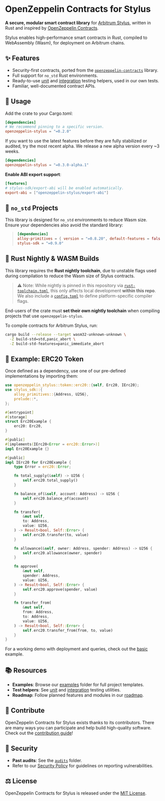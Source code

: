 # OpenZeppelin Contracts for Stylus

**A secure, modular smart contract library** for [Arbitrum Stylus](https://docs.arbitrum.io/stylus/gentle-introduction), written in Rust and inspired by [OpenZeppelin Contracts](https://github.com/OpenZeppelin/openzeppelin-contracts).

Stylus enables high-performance smart contracts in Rust, compiled to WebAssembly (Wasm), for deployment on Arbitrum chains.

## ✨ Features

- Security-first contracts, ported from the [`openzeppelin-contracts`] library.
- Full support for `no_std` Rust environments.
- Ready-to-use [unit] and [integration] testing helpers, used in our own tests.
- Familiar, well-documented contract APIs.

[`openzeppelin-contracts`]: https://github.com/OpenZeppelin/openzeppelin-contracts
[unit]: https://github.com/OpenZeppelin/stylus-test-helpers
[integration]: ./lib/e2e/README.md

## 🚀 Usage

Add the crate to your Cargo.toml:

```toml
[dependencies]
# We recommend pinning to a specific version.
openzeppelin-stylus = "=0.2.0"
```

If you want to use the latest features before they are fully stabilized or audited, try the most recent alpha. We release a new alpha version every ~3 weeks.

```toml
[dependencies]
openzeppelin-stylus = "=0.3.0-alpha.1"
```

**Enable ABI export support**:

```toml
[features]
# stylus-sdk/export-abi will be enabled automatically.
export-abi = ["openzeppelin-stylus/export-abi"]
```

## 🧱 `no_std` Projects

This library is designed for `no_std` environments to reduce Wasm size.
Ensure your dependencies also avoid the standard library:

> ```toml
> [dependencies]
> alloy-primitives = { version = "=0.8.20", default-features = false }
> stylus-sdk = "=0.9.0"
> ```

## 🦀 Rust Nightly & WASM Builds

This library requires the **Rust nightly toolchain**, due to unstable flags used during compilation to reduce the Wasm size of Stylus contracts.

> ⚠️ Note: While nightly is pinned in this repository via [`rust-toolchain.toml`](./rust-toolchain.toml), this only affects local development **within this repo**.
> We also include a [`config.toml`](./.cargo/config.toml) to define platform-specific compiler flags.

End-users of the crate must **set their own nightly toolchain** when compiling projects that use `openzeppelin-stylus`.

To compile contracts for Arbitrum Stylus, run:

```sh
cargo build --release --target wasm32-unknown-unknown \
  -Z build-std=std,panic_abort \
  -Z build-std-features=panic_immediate_abort
```

## 🧪 Example: ERC20 Token

Once defined as a dependency, use one of our pre-defined implementations by
importing them:

```rust
use openzeppelin_stylus::token::erc20::{self, Erc20, IErc20};
use stylus_sdk::{
    alloy_primitives::{Address, U256},
    prelude::*,
};

#[entrypoint]
#[storage]
struct Erc20Example {
    erc20: Erc20,
}

#[public]
#[implements(IErc20<Error = erc20::Error>)]
impl Erc20Example {}

#[public]
impl IErc20 for Erc20Example {
    type Error = erc20::Error;

    fn total_supply(&self) -> U256 {
        self.erc20.total_supply()
    }

    fn balance_of(&self, account: Address) -> U256 {
        self.erc20.balance_of(account)
    }

    fn transfer(
        &mut self,
        to: Address,
        value: U256,
    ) -> Result<bool, Self::Error> {
        self.erc20.transfer(to, value)
    }

    fn allowance(&self, owner: Address, spender: Address) -> U256 {
        self.erc20.allowance(owner, spender)
    }

    fn approve(
        &mut self,
        spender: Address,
        value: U256,
    ) -> Result<bool, Self::Error> {
        self.erc20.approve(spender, value)
    }

    fn transfer_from(
        &mut self,
        from: Address,
        to: Address,
        value: U256,
    ) -> Result<bool, Self::Error> {
        self.erc20.transfer_from(from, to, value)
    }
}
```

For a working demo with deployment and queries, check out the [basic] example.

## 📚 Resources

- **Examples**: Browse our [examples] folder for full project templates.
- **Test helpers**: See [unit] and [integration] testing utilities.
- **Roadmap**: Follow planned features and modules in our [roadmap].

[basic]: ./examples/basic
[examples]: ./examples
[roadmap]: https://github.com/orgs/OpenZeppelin/projects/35/views/9

## 🤝 Contribute

OpenZeppelin Contracts for Stylus exists thanks to its contributors. There are
many ways you can participate and help build high-quality software. Check out
the [contribution guide](CONTRIBUTING.md)!

## 🔐 Security

- **Past audits**: See the [`audits`](./audits) folder.
- Refer to our [Security Policy](SECURITY.md) for guidelines on reporting vulnerabilities.

## ⚖️ License

OpenZeppelin Contracts for Stylus is released under
the [MIT License](./LICENSE).
